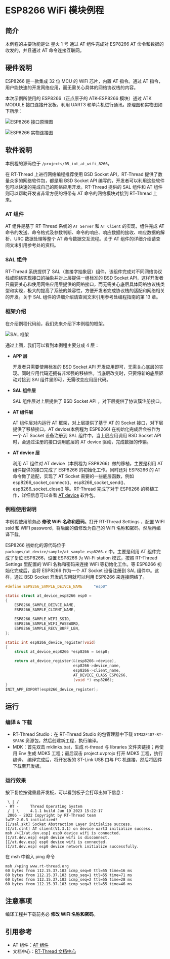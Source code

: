 # ESP8266 WiFi 模块例程

## 简介

本例程的主要功能是让 星火 1 号 通过 AT 组件完成对 ESP8266 AT 命令和数据的收发的，并且通过 AT 命令连接互联网。

## 硬件说明

ESP8266 是一款集成 32 位 MCU 的 WiFi 芯片，内置 AT 指令。通过 AT 指令，用户能快速的开发网络应用，而无需关心具体的网络协议栈的内容。

本次示例所使用的 ESP8266（正点原子的 ATK-ESP8266 模块）通过 ATK MODULE 接口连接开发板，利用 UART3  和单片机进行通讯。原理图和实物图如下所示：

![ESP8266 接口原理图](figures/esp8266_sch.png)

![ESP8266 实物连接图](figures/8266_Board.jpg)

## 软件说明

本例程的源码位于 `/projects/05_iot_at_wifi_8266`。

在 RT-Thread 上进行网络编程推荐使用 BSD Socket API，RT-Thread 提供了数量众多的网络软件包，都是用 BSD Socket API 编写的，开发者可以利用这些软件包可以快速的完成自己的网络应用开发。RT-Thread 提供的 SAL 组件和 AT 组件则可以帮助开发者非常方便的将带有 AT 命令的网络模块对接到 RT-Thread 上来。

### AT 组件

AT 组件是基于 RT-Thread 系统的 `AT Server` 和 `AT Client` 的实现，组件完成 AT 命令的发送、命令格式及参数判断、命令的响应、响应数据的接收、响应数据的解析、URC 数据处理等整个 AT 命令数据交互流程。关于 AT 组件的详细介绍请查阅文末引用参考处的资料。

### SAL 组件

RT-Thread 系统提供了 SAL（套接字抽象层）组件，该组件完成对不同网络协议栈或网络实现接口的抽象并对上层提供一组标准的 BSD Socket API，这样开发者只需要关心和使用网络应用层提供的网络接口，而无需关心底层具体网络协议栈类型和实现，极大的提高了系统的兼容性，方便开发者完成协议栈的适配和网络相关的开发。关于 SAL 组件的详细介绍请查阅文末引用参考处编程指南的第 13 章。

### 框架介绍

在介绍例程代码前，我们先来介绍下本例程的框架。

![SAL 框架](figures/sal.png)

通过上图，我们可以看到本例程主要分成 4 层：

- **APP 层**

    开发者只需要使用标准的 BSD Socket API 开发应用即可，无需关心底层的实现。同时应用代码还拥有非常强的移植性。当底层改变时，只要将新的底层驱动对接到 SAl 组件里即可，无需改变应用层代码。

- **SAL 组件层**

    SAL 组件层对上层提供了 BSD Socket API ，对下层提供了协议簇注册接口。

- **AT 组件层**

    AT 组件层对内运行 AT 框架，对上层提供了基于 AT 的 Socket 接口，对下层提供了移植接口。AT device(本例程为 ESP8266) 在初始化完成后会被作为一个 AT Socket 设备注册到 SAL 组件中，当上层应用调用 BSD Socket API 时，会通过注册的接口调用底层的 AT device 驱动，完成数据的传输。

- **AT device 层**

    利用 AT 组件对 AT device（本例程为 ESP8266）做的移植，主要是利用 AT 组件提供的接口完成了 ESP8266 的初始化工作。同时还对 ESP8266 的 AT 命令做了适配，实现了 AT Socket 需要的一些底层函数，例如 esp8266_socket_connect()、esp8266_socket_send()、esp8266_socket_close() 等。RT-Thread 完成了对于 ESP8266 的移植工作，详细信息可以查看 [AT device](https://github.com/RT-Thread-packages/at_device) 软件包。

### 例程使用说明

本例程使用前务必 **修改 WiFi 名称和密码**。打开 RT-Thread Settings ，配置 WIFI ssid 和 WIFI password，将后面的值修改为自己的 WiFi 名称和密码，然后再编译下载。

ESP8266 初始化的源代码位于 `packages/at_device/sample/at_sample_esp8266.c` 中。主要是利用 AT 组件完成了复位 ESP8266，设置 ESP8266 为 Wi-Fi station 模式，按照 RT-Thread Settings 里配置的 WiFi 名称和密码来连接 WiFi 等初始化工作。等 ESP8266  初始化完成后，会将 ESP8266 作为一个 AT Socket 设备注册到 SAL 组件中。这样，通过 BSD Socket 开发的应用就可以利用 ESP8266 来连接网络了。

```c
#define ESP8266_SAMPLE_DEIVCE_NAME     "esp0"

static struct at_device_esp8266 esp0 =
{
    ESP8266_SAMPLE_DEIVCE_NAME,
    ESP8266_SAMPLE_CLIENT_NAME,

    ESP8266_SAMPLE_WIFI_SSID,
    ESP8266_SAMPLE_WIFI_PASSWORD,
    ESP8266_SAMPLE_RECV_BUFF_LEN,
};

static int esp8266_device_register(void)
{
    struct at_device_esp8266 *esp8266 = &esp0;

    return at_device_register(&(esp8266->device),
                              esp8266->device_name,
                              esp8266->client_name,
                              AT_DEVICE_CLASS_ESP8266,
                              (void *) esp8266);
}
INIT_APP_EXPORT(esp8266_device_register);
```

## 运行

### 编译 & 下载

- RT-Thread Studio：在 RT-Thread Studio 的包管理器中下载 `STM32F407-RT-SPARK` 资源包，然后创建新工程，执行编译。
- MDK：首先双击 mklinks.bat，生成 rt-thread 与 libraries 文件夹链接；再使用 Env 生成 MDK5 工程；最后双击 project.uvprojx 打开 MDK5 工程，执行编译。
编译完成后，将开发板的 ST-Link USB 口与 PC 机连接，然后将固件下载至开发板。

### 运行效果

按下复位按键重启开发板，可以看到板子会打印出如下信息：

```shell
 \ | /
- RT -     Thread Operating System
 / | \     4.1.1 build Jun 19 2023 15:22:17
 2006 - 2022 Copyright by RT-Thread team
lwIP-2.0.3 initialized!
[I/sal.skt] Socket Abstraction Layer initialize success.
[I/at.clnt] AT client(V1.3.1) on device uart3 initialize success.
msh />[I/at.dev.esp] esp0 device wifi is connected.
[I/at.dev.esp] esp0 device wifi is disconnect.
[I/at.dev.esp] esp0 device wifi is connected.
[I/at.dev.esp] esp0 device network initialize successfully.

```

在 msh 中输入 ping 命令

```sheel
msh />ping www.rt-thread.org
60 bytes from 112.15.37.103 icmp_seq=0 ttl=55 time=16 ms
60 bytes from 112.15.37.103 icmp_seq=1 ttl=55 time=71 ms
60 bytes from 112.15.37.103 icmp_seq=2 ttl=55 time=28 ms
60 bytes from 112.15.37.103 icmp_seq=3 ttl=55 time=46 ms
```

## 注意事项

编译工程并下载前务必 **修改 WiFi 名称和密码**。

## 引用参考

- AT 组件：[AT 组件](https://www.rt-thread.org/document/site/#/rt-thread-version/rt-thread-standard/programming-manual/at/at)
- 文档中心：[RT-Thread 文档中心](https://www.rt-thread.org/document/site/#/)
